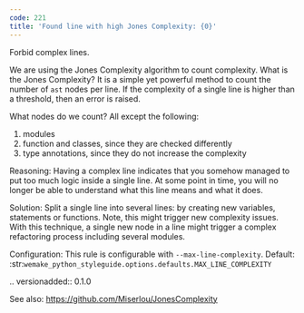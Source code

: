 ```yaml
---
code: 221
title: 'Found line with high Jones Complexity: {0}'
---
```



Forbid complex lines.

We are using the Jones Complexity algorithm to count complexity.
What is the Jones Complexity? It is a simple yet powerful method to count
the number of ``ast`` nodes per line.
If the complexity of a single line is higher than a threshold,
then an error is raised.

What nodes do we count? All except the following:

1. modules
2. function and classes, since they are checked differently
3. type annotations, since they do not increase the complexity

Reasoning:
    Having a complex line indicates that you somehow managed to put too
    much logic inside a single line.
    At some point in time, you will no longer be able to understand
    what this line means and what it does.

Solution:
    Split a single line into several lines: by creating new variables,
    statements or functions. Note, this might trigger new complexity issues.
    With this technique, a single new node in a line might trigger a complex
    refactoring process including several modules.

Configuration:
    This rule is configurable with ``--max-line-complexity``.
    Default:
    :str:`wemake_python_styleguide.options.defaults.MAX_LINE_COMPLEXITY`

.. versionadded:: 0.1.0

See also:
    https://github.com/Miserlou/JonesComplexity